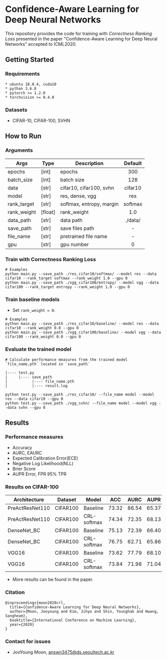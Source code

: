 # Confidence-Aware Learning for Deep Neural Networks
This repository provides the code for training with *Correctness Ranking Loss* presented in the paper "Confidence-Aware Learning for Deep Neural Networks" accepted to ICML2020.

## Getting Started
### Requirements
```
* ubuntu 18.0.4, cuda10
* python 3.6.8
* pytorch >= 1.2.0
* torchvision >= 0.4.0 
```
### Datasets
* CIFAR-10, CIFAR-100, SVHN

## How to Run
### Arguments
| Args 	| Type 	| Description 	| Default|
|---------|--------|----------------------------------------------------|:-----:|
| epochs 	| [int] 	| epochs | 300|
| batch_size 	| [int] 	| batch size| 128|
| data 	| [str] 	| cifar10, cifar100, svhn| cifar10|
| model 	| [str]	| res, dense, vgg| 	res|
| rank_target 	| [str] 	| softmax, entropy, margin| softmax	|
| rank_weight 	| [float] 	| rank_weight| 1.0|
| data_path 	| [str] 	| data path | ./data/  |
| save_path 	| [str] 	| save files path	|  - |
| file_name 	| [str] 	| pretrained file name	|  - |
| gpu 	| [str] 	|  gpu number | 0	|

### Train with Correctness Ranking Loss
```
# Examples 
python main.py --save_path ./res_cifar10/softmax/ --model res --data cifar10 --rank_target softmax --rank_weight 1.0 --gpu 0 
python main.py --save_path ./vgg_cifar100/entropy/ --model vgg --data cifar100 --rank_target entropy --rank_weight 1.0 --gpu 0 
```

### Train baseline models
* Set `rank_weight = 0`.
``` 
# Examples
python main.py --save_path ./res_cifar10/baseline/ --model res --data cifar10 --rank_weight 0.0 --gpu 0 
python main.py --save_path ./vgg_cifar100/baseline/ --model vgg --data cifar100 --rank_weight 0.0 --gpu 0 
```

### Evaluate the trained model
``` 
# Calculate performance measures from the trained model `file_name.pth` located in `save_path`

|---- test.py
|     |---- save_path
|           |---- file_name.pth
|           |---- result.log

python test.py --save_path ./res_cifar10/ --file_name model --model res --data cifar10 --gpu 0 
python test.py --save_path ./vgg_svhn/ --file_name model --model vgg --data svhn --gpu 0
```

## Results
### Performance measures
- Accuracy
- AURC, EAURC
- Expected Calibration Error(ECE)
- Negative Log Likelihood(NLL)
- Brier Score
- AUPR Error, FPR 95% TPR

### Results on CIFAR-100

| Architecture | Dataset | Model | ACC | AURC | AUPR | FPR | ECE | NLL |
|---------|--------|--------|--------|--------|--------|--------|--------|--------------------------------------------------------------------|
| PreActResNet110	| CIFAR100	| Baseline	| 73.32 | 86.54 | 65.37 | 66.41 | 16.39 | 42.31 | 
| PreActResNet110	| CIFAR100	| CRL-softmax	| 74.34 | 72.35 | 68.13 | 61.30 | 11.44 | 37.30 | 
| DenseNet_BC	| CIFAR100	| Baseline	| 75.13 | 72.39 | 66.40 | 62.84 | 12.93 | 37.62 |
| DenseNet_BC	| CIFAR100	| CRL-softmax	| 76.75 | 62.71 | 65.86 | 60.21 | 8.66 | 33.40 |
| VGG16	| CIFAR100	| Baseline	| 73.62 | 77.79 | 68.10 | 62.20 | 19.94 | 44.98 |
| VGG16	| CIFAR100	| CRL-softmax	| 73.84 | 71.98 | 71.04 | 59.05 | 13.91 | 39.46 |

* More results can be found in the paper.

### Citation
```
@inproceedings{moon2020crl,
  title={Confidence-Aware Learning for Deep Neural Networks},
  author={Moon, Jooyoung and Kim, Jihyo and Shin, Younghak and Hwang, Sangheum},
  booktitle={International Conference on Machine Learning},
  year={2020}
}
```

### Contact for issues
- JooYoung Moon, answn3475@ds.seoultech.ac.kr

